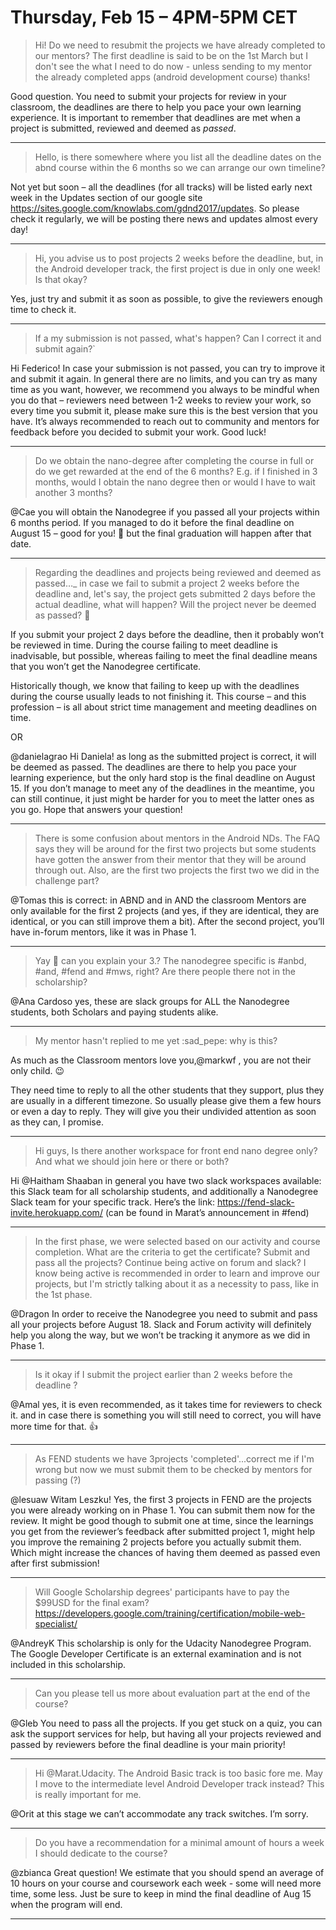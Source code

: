 # Thursday, Feb 15 – 4PM-5PM CET

> Hi! Do we need to resubmit the projects we have already completed to our mentors? The first deadline is said to be on the 1st March but I don't see the what I need to do now - unless sending to my mentor the already completed apps (android development course) thanks!

Good question. You need to submit your projects for review in your classroom, the deadlines are there to help you pace your own learning experience. It is important to remember that deadlines are met when a project is submitted, reviewed and deemed as *passed*.

---

> Hello, is there somewhere where you list all the deadline dates on the abnd course within the 6 months so we can arrange our own timeline?

Not yet but soon – all the deadlines (for all tracks) will be listed early next week in the Updates section of our google site https://sites.google.com/knowlabs.com/gdnd2017/updates. So please check it regularly, we will be posting there news and updates almost every day!

---

> Hi, you advise us to post projects 2 weeks before the deadline, but, in the Android developer track, the first project is due in only one week! Is that okay?

Yes, just try and submit it as soon as possible, to give the reviewers enough time to check it.

---

> If a my submission is not passed, what's happen? Can I correct it and submit again?`

Hi Federico! In case your submission is not passed, you can try to improve it and submit it again. In general there are no limits, and you can try as many time as you want, however, we recommend you always to be mindful when you do that – reviewers need between 1-2 weeks to review your work, so every time you submit it, please make sure this is the best version that you have. It’s always recommended to reach out to community and mentors for feedback before you decided to submit your work. Good luck!

---

> Do we obtain the nano-degree after completing the course in full or do we get rewarded at the end of the 6 months? E.g. if I finished in 3 months, would I obtain the nano degree then or would I have to wait another 3 months?

@Cae you will obtain the Nanodegree if you passed all your projects within 6 months period. If you managed to do it before the final deadline on August 15 – good for you! :slightly_smiling_face: but the final graduation will happen after that date.

---

> Regarding the deadlines and projects being reviewed and deemed as passed…_ in case we fail to submit a project 2 weeks before the deadline and, let's say, the project gets submitted 2 days before the actual deadline, what will happen? Will the project never be deemed as passed? :slightly_smiling_face:

If you submit your project 2 days before the deadline, then it probably won’t be reviewed in time. During the course failing to meet deadline is inadvisable, but possible, whereas failing to meet the final deadline means that you won’t get the Nanodegree certificate.

Historically though, we know that failing to keep up with the deadlines during the course usually leads to not finishing it. This course – and this profession – is all about strict time management and meeting deadlines on time.

OR

@danielagrao Hi Daniela! as long as the submitted project is correct, it will be deemed as passed. The deadlines are there to help you pace your learning experience, but the only hard stop is the final deadline on August 15. If you don’t manage to meet any of the deadlines in the meantime, you can still continue, it just might be harder for you to meet the latter ones as you go. Hope that answers your question!

---

> There is some confusion about mentors in the Android NDs. The FAQ says they will be around for the first two projects but some students have gotten the answer from their mentor that they will be around through out. Also, are the first two projects the first two we did in the challenge part?

@Tomas this is correct: in ABND and in AND the classroom Mentors are only available for the first 2 projects (and yes, if they are identical, they are identical, or you can still improve them a bit). After the second project, you’ll have in-forum mentors, like it was in Phase 1.

---

> Yay :slightly_smiling_face: can you explain your 3.? The nanodegree specific is #anbd, #and, #fend and #mws, right? Are there people there not in the scholarship?

@Ana Cardoso yes, these are slack groups for ALL the Nanodegree students, both Scholars and paying students alike.

---

> My mentor hasn't replied to me yet :sad_pepe: why is this?

As much as the Classroom mentors love you,@markwf , you are not their only child. :wink:

They need time to reply to all the other students that they support, plus they are usually in a different timezone. So usually please give them a few hours or even a day to reply. They will give you their undivided attention as soon as they can, I promise.

---

> Hi guys, Is there another workspace for front end nano degree only? And what we should join here or there or both?

Hi @Haitham Shaaban in general you have two slack workspaces available: this Slack team for all scholarship students, and additionally a Nanodegree Slack team for your specific track. Here’s the link: https://fend-slack-invite.herokuapp.com/ (can be found in Marat’s announcement in #fend)

---

> In the first phase, we were selected based on our activity and course completion. What are the criteria to get the certificate? Submit and pass all the projects? Continue being active on forum and slack? I know being active is recommended in order to learn and improve our projects, but I'm strictly talking about it as a necessity to pass, like in the 1st phase.

@Dragon In order to receive the Nanodegree you need to submit and pass all your projects before August 18. Slack and Forum activity will definitely help you along the way, but we won’t be tracking it anymore as we did in Phase 1.

---

> Is it okay if I submit the project earlier  than 2 weeks before the deadline ?

@Amal yes, it is even recommended, as it takes time for reviewers to check it. and in case there is something you will still need to correct, you will have more time for that. :thumbsup:

---

> As FEND students we have 3projects 'completed'...correct me if I'm wrong but now we must submit them to be checked by mentors for passing (?)

@lesuaw Witam Leszku! Yes, the first 3 projects in FEND are the projects you were already working on in Phase 1. You can submit them now for the review. It might be good though to submit one at time, since the learnings you get from the reviewer’s feedback after submitted project 1, might help you improve the remaining 2 projects before you actually submit them. Which might increase the chances of having them deemed as passed even after first submission!

---

> Will Google Scholarship degrees' participants have to pay the $99USD for the final exam?
> https://developers.google.com/training/certification/mobile-web-specialist/

@AndreyK This scholarship is only for the Udacity Nanodegree Program. The Google Developer Certificate is an external examination and is not included in this scholarship.

---

> Can you please tell us more about evaluation part at the end of the course?

@Gleb You need to pass all the projects. If you get stuck on a quiz, you can ask the support services for help, but having all your projects reviewed and passed by reviewers before the final deadline is your main priority!

---

> Hi @‪Marat.Udacity‬. The Android Basic track is too basic fore me. May I move to the intermediate level Android Developer track instead? This is really important for me.

@Orit at this stage we can’t accommodate any track switches. I’m sorry.

---

> Do you have a recommendation for a minimal amount of hours a week I should dedicate to the course?

@zbianca Great question! We estimate that you should spend an average of 10 hours on your course and coursework each week - some will need more time, some less. Just be sure to keep in mind the final deadline of Aug 15 when the program will end.

---

> 
